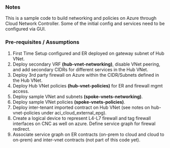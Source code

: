 
### Notes

This is a sample code to build networking and policies on Azure through Cloud Network Controller. Some of the initial config and services need to be configured via GUI. 

### Pre-requisites / Assumptions


1. First Time Setup configured and ER deployed on gateway subnet of Hub VNet.
2. Deploy secondary VRF **(hub-vnet-networking)**, disable VNet peering, and add secondary CIDRs for different services in the Hub VNet. 
3. Deploy 3rd party firewall on Azure within the CIDR/Subnets defined in the Hub VNet.
4. Deploy Hub VNet policies **(hub-vnet-policies)** for ER and firewall mgmt access. 
5. Deploy sample VNet and subnets **(spoke-vnets-networking)**.
6. Deploy sample VNet policies **(spoke-vnets-policies)**.
7. Deploy inter-tenant imported contract on Hub VNet (see notes on hub-vnet-policies under aci_cloud_external_epg). 
8. Create a logical device to represent L4-L7 firewall and tag firewall interfaces on CNC as well on azure. Define service graph for firewal redirect.
9. Associate service graph on ER contracts (on-prem to cloud and cloud to on-prem) and inter-vnet contracts (not part of this code yet).